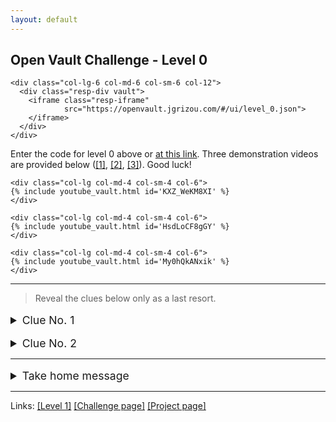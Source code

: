 ```yaml
---
layout: default
---
```


## Open Vault Challenge - Level 0

<div class="container">
  <div class="row align-items-center justify-content-center">

    <div class="col-lg-6 col-md-6 col-sm-6 col-12">
      <div class="resp-div vault">
        <iframe class="resp-iframe"
                src="https://openvault.jgrizou.com/#/ui/level_0.json">
        </iframe>
      </div>
    </div>

  </div>
</div>

Enter the code for level 0 above or [at this link](https://openvault.jgrizou.com/#/ui/level_0.json). Three demonstration videos are provided below ([[1]](https://www.youtube.com/embed/KXZ_WeKM8XI), [[2]](https://www.youtube.com/embed/HsdLoCF8gGY), [[3]](https://www.youtube.com/embed/My0hQkANxik)). Good luck!

<div class="container">
  <div class="row align-items-center justify-content-center">

    <div class="col-lg col-md-4 col-sm-4 col-6">
    {% include youtube_vault.html id='KXZ_WeKM8XI' %}
    </div>

    <div class="col-lg col-md-4 col-sm-4 col-6">
    {% include youtube_vault.html id='HsdLoCF8gGY' %}
    </div>

    <div class="col-lg col-md-4 col-sm-4 col-6">
    {% include youtube_vault.html id='My0hQkANxik' %}
    </div>

  </div>
</div>


---

> Reveal the clues below only as a last resort.

<details>
  <summary style="margin-top: 1rem; font-size: 1.10rem;">Clue No. 1</summary>

  <br>

  <p>The interface is asking you the color of the digit you want to enter.</p>

</details>

<details>
  <summary style="margin-top: 1rem; font-size: 1.10rem;">Clue No. 2</summary>

  <br>

  <p>By clicking on the yellow (respectively grey) button, you tell the machine that your digit is currently colored in yellow (respectively grey).</p>

</details>

---

<details>
  <summary style="margin-top: 1rem; font-size: 1.10rem;">Take home message</summary>

  <br>

  <p>We proceed by elimination.</p>

  <p>The user is trying to type one out of ten possible digits (0 to 9). Half of the digits are yellow, and half are grey. When clicking on the yellow or grey button, the user indicates the color currently associated with the digit s/he has in mind. We can thus eliminate half of the digits by following the following reasoning: “if the user presses the yellow button, then the digit s/he is typing is among the yellow colored digits” (idem for grey).</p>

  <p>By repeating this process, usually 3 or 4 times, only one digit remains. It is the digit the user wants to enter. The machine writes down that digit and proceed to the next one. Once a 4-digit code is entered, the machine compares it to the secret code and decides wether to open the vault or not.</p>

</details>

---

Links: [[Level 1]](../level-1/) [[Challenge page]](../) [[Project page]](../../)
